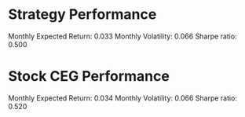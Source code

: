 # Strategy Performance
Monthly Expected Return: 0.033
Monthly Volatility: 0.066
Sharpe ratio: 0.500
# Stock CEG Performance
Monthly Expected Return: 0.034
Monthly Volatility: 0.066
Sharpe ratio: 0.520
